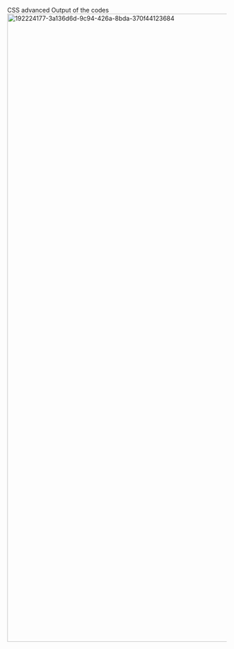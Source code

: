 CSS advanced
Output of the codes
<img width="1440" alt="192224177-3a136d6d-9c94-426a-8bda-370f44123684" src="https://github.com/Daniel-IRYIVUZE/alu-web-development/assets/139581457/ff448df6-7ab7-4d24-abfb-95595dd41507">
